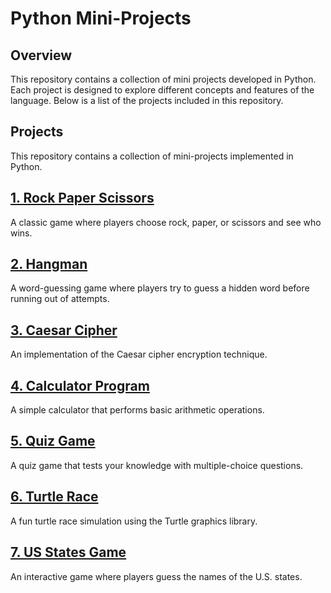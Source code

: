 # Python Mini-Projects

## Overview

This repository contains a collection of mini projects developed in Python. 
Each project is designed to explore different concepts and features of the language. 
Below is a list of the projects included in this repository.

## Projects

This repository contains a collection of mini-projects implemented in Python.

## [1. Rock Paper Scissors](./01.%20Rock%20Paper%20Scissors)  
A classic game where players choose rock, paper, or scissors and see who wins.

## [2. Hangman](./02.%20Hangman)  
A word-guessing game where players try to guess a hidden word before running out of attempts.

## [3. Caesar Cipher](./03.%20Caesar%20Cipher)  
An implementation of the Caesar cipher encryption technique.

## [4. Calculator Program](./04.%20Calculator)  
A simple calculator that performs basic arithmetic operations.

## [5. Quiz Game](./05.%20Quiz%20Game)  
A quiz game that tests your knowledge with multiple-choice questions.

## [6. Turtle Race](./06.%20Turtle%20Race)  
A fun turtle race simulation using the Turtle graphics library.

## [7. US States Game](./07.%20US%20States%20Race)  
An interactive game where players guess the names of the U.S. states.
